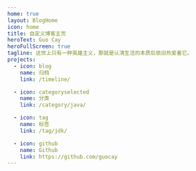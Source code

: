 ```yaml
---
home: true
layout: BlogHome
icon: home
title: 自定义博客主页
heroText: Guo Cay
heroFullScreen: true
tagline: 这世上只有一种英雄主义，那就是认清生活的本质后依旧热爱着它。
projects:
  - icon: blog
    name: 归档
    link: /timeline/

  - icon: categoryselected
    name: 分类
    link: /category/java/

  - icon: tag
    name: 标签
    link: /tag/jdk/

  - icon: github
    name: Github
    link: https://github.com/guocay
---
```

